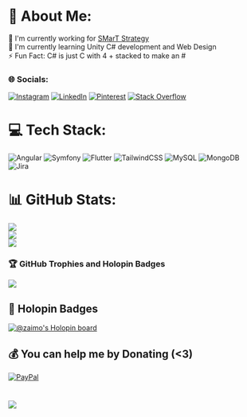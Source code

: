 # 💫 About Me:
💼 I'm currently working for [SMarT Strategy](https://github.com/SMarTStrategy) <br>🌱 I'm currently learning Unity C# development and Web Design<br>⚡ Fun Fact: C# is just C with 4 + stacked to make an #

### 🌐 Socials:
[![Instagram](https://img.shields.io/badge/Instagram-%23E4405F.svg?logo=Instagram&logoColor=white)](https://instagram.com/_simonesechi) [![LinkedIn](https://img.shields.io/badge/LinkedIn-%230077B5.svg?logo=linkedin&logoColor=white)](https://linkedin.com/in/simone-sechi-bg) [![Pinterest](https://img.shields.io/badge/Pinterest-%23E60023.svg?logo=Pinterest&logoColor=white)](https://pinterest.com/zzAIMoo) [![Stack Overflow](https://img.shields.io/badge/-Stackoverflow-FE7A16?logo=stack-overflow&logoColor=white)](https://stackoverflow.com/users/11486454) 

# 💻 Tech Stack:
![Angular](https://img.shields.io/badge/angular-%23DD0031.svg?style=for-the-badge&logo=angular&logoColor=white) ![Symfony](https://img.shields.io/badge/symfony-%23000000.svg?style=for-the-badge&logo=symfony&logoColor=white) ![Flutter](https://img.shields.io/badge/Flutter-%2302569B.svg?style=for-the-badge&logo=Flutter&logoColor=white) ![TailwindCSS](https://img.shields.io/badge/tailwindcss-%2338B2AC.svg?style=for-the-badge&logo=tailwind-css&logoColor=white) ![MySQL](https://img.shields.io/badge/mysql-%2300f.svg?style=for-the-badge&logo=mysql&logoColor=white) ![MongoDB](https://img.shields.io/badge/MongoDB-%234ea94b.svg?style=for-the-badge&logo=mongodb&logoColor=white) ![Jira](https://img.shields.io/badge/jira-%230A0FFF.svg?style=for-the-badge&logo=jira&logoColor=white)

# 📊 GitHub Stats:
![](https://github-readme-stats.vercel.app/api?username=zzAIMoo&theme=shades-of-purple&hide_border=false&include_all_commits=false&count_private=true)<br/>
![](https://github-readme-streak-stats.herokuapp.com/?user=zzAIMoo&theme=shades-of-purple&hide_border=false)<br/>
![](https://github-readme-stats.vercel.app/api/top-langs/?username=zzAIMoo&theme=shades-of-purple&hide_border=false&include_all_commits=false&count_private=true&layout=compact)

### 🏆 GitHub Trophies and Holopin Badges
![](https://github-profile-trophy.vercel.app/?username=zzAIMoo&theme=tokyonight&no-frame=false&no-bg=false&margin-w=4)

## 👾 Holopin Badges
[![@zaimo's Holopin board](https://holopin.io/api/user/board?user=zaimo)](https://holopin.io/@zaimo)

## 💰 You can help me by Donating (<3)
[![PayPal](https://img.shields.io/badge/PayPal-00457C?style=for-the-badge&logo=paypal&logoColor=white)](https://paypal.me/ssimonesechii) 

#
[![](https://visitcount.itsvg.in/api?id=zzAIMoo&icon=5&color=6)](https://visitcount.itsvg.in)

  
